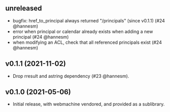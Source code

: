 ## unreleased

* bugfix: href_to_principal always returned "/principals" (since v0.1.1)
  (#24 @hannesm)
* error when principal or calendar already exists when adding a new principal
  (#24 @hannesm)
* when modifying an ACL, check that all referenced principals exist
  (#24 @hannesm)

## v0.1.1 (2021-11-02)

* Drop rresult and astring dependency (#23 @hannesm).

## v0.1.0 (2021-05-06)

* Initial release, with webmachine vendored, and provided as a sublibrary.
